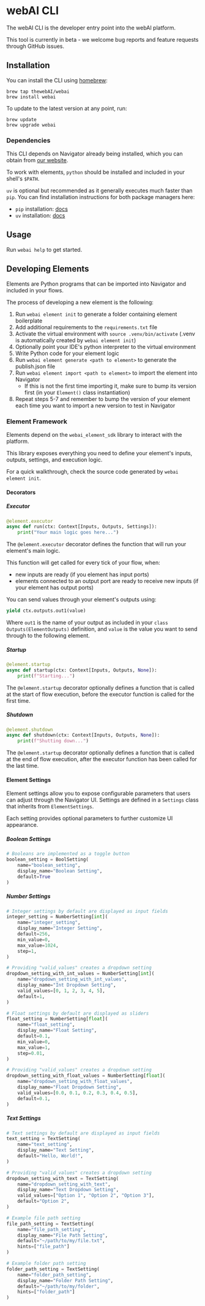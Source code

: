 # webAI CLI

The webAI CLI is the developer entry point into the webAI platform.

This tool is currently in beta - we welcome bug reports and feature requests
through GitHub issues.

## Installation

You can install the CLI using [homebrew](https://brew.sh/):

```shell
brew tap thewebAI/webai
brew install webai
```

To update to the latest version at any point, run:

```shell
brew update
brew upgrade webai
```

### Dependencies

This CLI depends on Navigator already being installed, which you can obtain from
[our website](https://www.webai.com/).

To work with elements, `python` should be installed and included in your shell's
`$PATH`.

`uv` is optional but recommended as it generally executes much faster than
`pip`. You can find installation instructions for both package managers here:

- `pip` installation: [docs](https://pip.pypa.io/en/stable/installation/)
- `uv` installation: [docs](https://github.com/astral-sh/uv#installation)

## Usage

Run `webai help` to get started.

## Developing Elements

Elements are Python programs that can be imported into Navigator and included in
your flows.

The process of developing a new element is the following:

1. Run `webai element init` to generate a folder containing element boilerplate
2. Add additional requirements to the `requirements.txt` file
3. Activate the virtual environment with `source .venv/bin/activate` (.venv is
   automatically created by `webai element init`)
4. Optionally point your IDE's python interpreter to the virtual environment
5. Write Python code for your element logic
6. Run `webai element generate <path to element>` to generate the publish.json
   file
7. Run `webai element import <path to element>` to import the element into
   Navigator
   - If this is not the first time importing it, make sure to bump its version
     first (in your `Element()` class instantiation)
8. Repeat steps 5-7 and remember to bump the version of your element each time
   you want to import a new version to test in Navigator

### Element Framework

Elements depend on the `webai_element_sdk` library to interact with the
platform.

This library exposes everything you need to define your element's inputs,
outputs, settings, and execution logic.

For a quick walkthrough, check the source code generated by
`webai element init`.

#### Decorators

##### Executor

```python
@element.executor
async def run(ctx: Context[Inputs, Outputs, Settings]):
    print("Your main logic goes here...")
```

The `@element.executor` decorator defines the function that will run your
element's main logic.

This function will get called for every tick of your flow, when:

- new inputs are ready (if you element has input ports)
- elements connected to an output port are ready to receive new inputs (if your
  element has output ports)

You can send values through your element's outputs using:

```python
yield ctx.outputs.out1(value)
```

Where `out1` is the name of your output as included in your
`class Outputs(ElementOutputs)` definition, and `value` is the value you want to
send through to the following element.

##### Startup

```python
@element.startup
async def startup(ctx: Context[Inputs, Outputs, None]):
    print(f"Starting...")
```

The `@element.startup` decorator optionally defines a function that is called at
the start of flow execution, before the executor function is called for the
first time.

##### Shutdown

```python
@element.shutdown
async def shutdown(ctx: Context[Inputs, Outputs, None]):
    print(f"Shutting down...")
```

The `@element.startup` decorator optionally defines a function that is called at
the end of flow execution, after the executor function has been called for the
last time.

#### Element Settings

Element settings allow you to expose configurable parameters that users can
adjust through the Navigator UI. Settings are defined in a `Settings` class that
inherits from `ElementSettings`.

Each setting provides optional parameters to further customize UI appearance.

##### Boolean Settings

```python
# Booleans are implemented as a toggle button
boolean_setting = BoolSetting(
    name="boolean_setting",
    display_name="Boolean Setting",
    default=True
)
```

##### Number Settings

```python
# Integer settings by default are displayed as input fields
integer_setting = NumberSetting[int](
    name="integer_setting",
    display_name="Integer Setting",
    default=256,
    min_value=0,
    max_value=1024,
    step=1,
)

# Providing "valid_values" creates a dropdown setting
dropdown_setting_with_int_values = NumberSetting[int](
    name="dropdown_setting_with_int_values",
    display_name="Int Dropdown Setting",
    valid_values=[0, 1, 2, 3, 4, 5],
    default=1,
)

# Float settings by default are displayed as sliders
float_setting = NumberSetting[float](
    name="float_setting",
    display_name="Float Setting",
    default=0.1,
    min_value=0,
    max_value=1,
    step=0.01,
)

# Providing "valid_values" creates a dropdown setting
dropdown_setting_with_float_values = NumberSetting[float](
    name="dropdown_setting_with_float_values",
    display_name="Float Dropdown Setting",
    valid_values=[0.0, 0.1, 0.2, 0.3, 0.4, 0.5],
    default=0.1,
)
```

##### Text Settings

```python
# Text settings by default are displayed as input fields
text_setting = TextSetting(
    name="text_setting",
    display_name="Text Setting",
    default="Hello, World!",
)

# Providing "valid_values" creates a dropdown setting
dropdown_setting_with_text = TextSetting(
    name="dropdown_setting_with_text",
    display_name="Text Dropdown Setting",
    valid_values=["Option 1", "Option 2", "Option 3"],
    default="Option 2",
)

# Example file path setting
file_path_setting = TextSetting(
    name="file_path_setting",
    display_name="File Path Setting",
    default="~/path/to/my/file.txt",
    hints=["file_path"]
)

# Example folder path setting
folder_path_setting = TextSetting(
    name="folder_path_setting",
    display_name="Folder Path Setting",
    default="~/path/to/my/folder",
    hints=["folder_path"]
)
```
